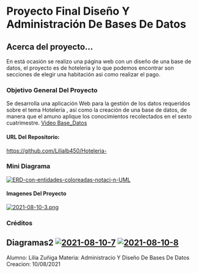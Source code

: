 # Proyecto Final Diseño Y Administración De Bases De Datos

## Acerca del proyecto...
En está ocasión se realizo una página web con un diseño de una base de datos, el proyecto es de hoteleria y lo que podemos encontrar son secciones de elegir una habitación asi como realizar el pago. 

### Objetivo General Del Proyecto 
Se desarrolla una aplicación Web para la gestión de los datos requeridos sobre el tema Hotelería , asi como la creación de una base de datos, de manera que el amuno aplique los conocimientos recolectados en el sexto cuatrimestre. 
[Video Base_Datos](http://https://www.youtube.com/watch?v=Wj3k8MV4ocA "Video Base_Datos")
####  URL Del Repositorio: 
https://github.com/LiliaIb450/Hoteleria-

### Mini Diagrama 
<a href='https://postimg.cc/MnZq4W4F' target='_blank'><img src='https://i.postimg.cc/MnZq4W4F/ERD-con-entidades-coloreadas-notaci-n-UML.png' border='0' alt='ERD-con-entidades-coloreadas-notaci-n-UML'/></a>

#### Imagenes Del Proyecto 
[![2021-08-10-3.png](https://i.postimg.cc/fTTTw5V7/2021-08-10-3.png)](https://postimg.cc/BtkGpTct)



### Créditos 

Diagramas2 
<a href='https://postimg.cc/VdD2Pg9Y' target='_blank'><img src='https://i.postimg.cc/VdD2Pg9Y/2021-08-10-7.png' border='0' alt='2021-08-10-7'/></a>
<a href='https://postimg.cc/QVDzBw08' target='_blank'><img src='https://i.postimg.cc/QVDzBw08/2021-08-10-8.png' border='0' alt='2021-08-10-8'/></a>
------------

Alumno: Lilia Zuñiga 
Materia: Administracio Y Diseño De Bases De Datos
Creacion: 10/08/2021
